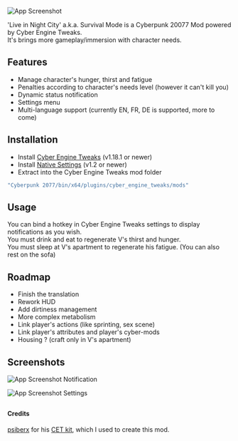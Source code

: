 ![App Screenshot](https://i.ibb.co/PZFJvR5/logo.png)

'Live in Night City' a.k.a. Survival Mode is a Cyberpunk 20077 Mod powered by Cyber Engine Tweaks.  
It's brings more gameplay/immersion with character needs.


## Features

- Manage character's hunger, thirst and fatigue
- Penalties according to character's needs level (however it can't kill you)
- Dynamic status notification
- Settings menu
- Multi-language support (currently EN, FR, DE is supported, more to come)


## Installation

- Install [Cyber Engine Tweaks](https://github.com/yamashi/CyberEngineTweaks) (v1.18.1 or newer)
- Install [Native Settings](https://github.com/justarandomguyintheinternet/CP77_nativeSettings) (v1.2 or newer)
- Extract into the Cyber Engine Tweaks mod folder
```bash
"Cyberpunk 2077/bin/x64/plugins/cyber_engine_tweaks/mods"
```


## Usage

You can bind a hotkey in Cyber Engine Tweaks settings to display notifications as you wish.  
You must drink and eat to regenerate V's thirst and hunger.  
You must sleep at V's apartment to regenerate his fatigue. (You can also rest on the sofa)


## Roadmap

- Finish the translation
- Rework HUD
- Add dirtiness management
- More complex metabolism
- Link player's actions (like sprinting, sex scene)
- Link player's attributes and player's cyber-mods
- Housing ? (craft only in V's apartment)


## Screenshots

![App Screenshot](https://i.ibb.co/gtzCkJN/example-hud.jpg)
Notification

![App Screenshot](https://i.ibb.co/g9Gj69M/example-settings.jpg)
Settings


##


#### Credits
[psiberx](https://github.com/psiberx) for his [CET kit](https://github.com/psiberx/cp2077-cet-kit), which I used to create this mod.
